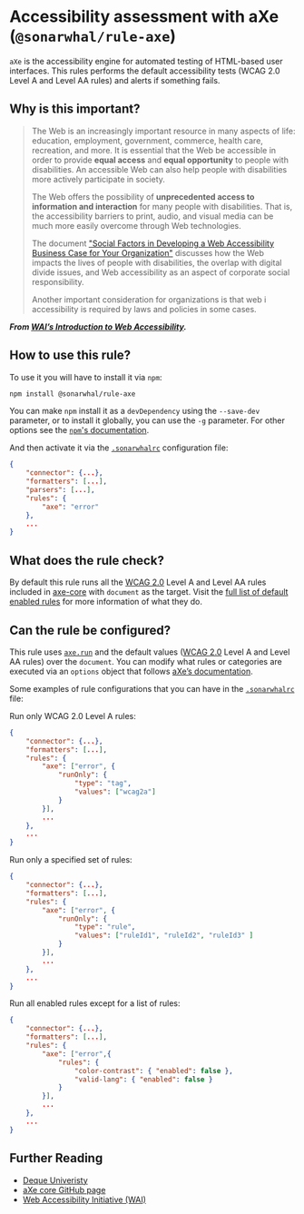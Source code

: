 # Accessibility assessment with aXe (`@sonarwhal/rule-axe`)

`aXe` is the accessibility engine for automated testing of HTML-based
user interfaces. This rules performs the default accessibility tests
(WCAG 2.0 Level A and Level AA rules) and alerts if something fails.

## Why is this important?

> The Web is an increasingly important resource in many aspects
of life: education, employment, government, commerce, health care,
recreation, and more. It is essential that the Web be accessible
in order to provide **equal access** and **equal opportunity** to
people with disabilities. An accessible Web can also help people
with disabilities more actively participate in society.
>
> The Web offers the possibility of **unprecedented access to
information and interaction** for many people with disabilities.
That is, the accessibility barriers to print, audio, and visual
media can be much more easily overcome through Web technologies.
>
> The document ["Social Factors in Developing a Web Accessibility
Business Case for Your Organization"][wai soc] discusses how the
Web impacts the lives of people with disabilities, the overlap with
digital divide issues, and Web accessibility as an aspect of corporate
social responsibility.
>
> Another important consideration for organizations is that web i
accessibility is required by laws and policies in some cases.

***From [WAI’s Introduction to Web Accessibility][wai].***

## How to use this rule?

To use it you will have to install it via `npm`:

```bash
npm install @sonarwhal/rule-axe
```

You can make `npm` install it as a `devDependency` using the `--save-dev`
parameter, or to install it globally, you can use the `-g` parameter. For
other options see the
[`npm`'s documentation](https://docs.npmjs.com/cli/install).

And then activate it via the [`.sonarwhalrc`][sonarwhalrc]
configuration file:

```json
{
    "connector": {...},
    "formatters": [...],
    "parsers": [...],
    "rules": {
        "axe": "error"
    },
    ...
}
```

## What does the rule check?

By default this rule runs all the [WCAG 2.0][wcag 2.0] Level A and
Level AA rules included in [axe-core][axe core] with `document` as
the target. Visit the [full list of default enabled rules][axe rules]
for more information of what they do.

## Can the rule be configured?

This rule uses [`axe.run`][axe.run] and the default values ([WCAG
2.0][wcag 2.0] Level A and Level AA rules) over the `document`.
You can modify what rules or categories are executed via an `options`
object that follows [aXe’s documentation][axe docs].

Some examples of rule configurations that you can have in the
[`.sonarwhalrc`][sonarwhalrc] file:

Run only WCAG 2.0 Level A rules:

```json
{
    "connector": {...},
    "formatters": [...],
    "rules": {
        "axe": ["error", {
            "runOnly": {
                "type": "tag",
                "values": ["wcag2a"]
            }
        }],
        ...
    },
    ...
}
```

Run only a specified set of rules:

```json
{
    "connector": {...},
    "formatters": [...],
    "rules": {
        "axe": ["error", {
            "runOnly": {
                "type": "rule",
                "values": ["ruleId1", "ruleId2", "ruleId3" ]
            }
        }],
        ...
    },
    ...
}
```

Run all enabled rules except for a list of rules:

```json
{
    "connector": {...},
    "formatters": [...],
    "rules": {
        "axe": ["error",{
            "rules": {
                "color-contrast": { "enabled": false },
                "valid-lang": { "enabled": false }
            }
        }],
        ...
    },
    ...
}
```

## Further Reading

* [Deque Univeristy](https://dequeuniversity.com/)
* [aXe core GitHub page][axe core]
* [Web Accessibility Initiative (WAI)](https://www.w3.org/WAI/)

<!-- Link labels: -->

[axe core]: https://github.com/dequelabs/axe-core/
[axe docs]: https://github.com/dequelabs/axe-core/blob/develop/doc/API.md#options-parameter
[axe rules]: https://github.com/dequelabs/axe-core/blob/develop/doc/rule-descriptions.md
[axe.run]: https://github.com/dequelabs/axe-core/blob/develop/doc/API.md#api-name-axerun
[sonarwhalrc]: https://sonarwhal.com/docs/user-guide/further-configuration/sonarwhalrc-formats/
[wai soc]: https://www.w3.org/WAI/bcase/soc
[wai]: https://www.w3.org/WAI/intro/accessibility.php
[wcag 2.0]: https://www.w3.org/TR/WCAG20/
